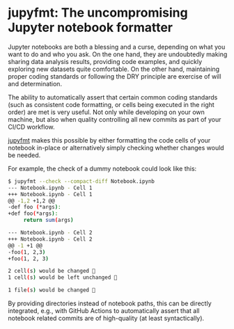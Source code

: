 # jupyfmt: The uncompromising Jupyter notebook formatter

Jupyter notebooks are both a blessing and a curse, depending on what you want to do and who you ask.
On the one hand, they are undoubtedly making sharing data analysis results, providing code examples, and quickly exploring new datasets quite comfortable. On the other hand, maintaining proper coding standards or following the DRY principle are exercise of will and determination.

The ability to automatically assert that certain common coding standards (such as consistent code formatting, or cells being executed in the right order) are met is very useful. Not only while developing on your own machine, but also when quality controlling all new commits as part of your CI/CD workflow.

[jupyfmt](https://github.com/kpj/jupyfmt) makes this possible by either formatting the code cells of your notebook in-place or alternatively simply checking whether changes would be needed.

For example, the check of a dummy notebook could look like this:

```bash
$ jupyfmt --check --compact-diff Notebook.ipynb
--- Notebook.ipynb - Cell 1
+++ Notebook.ipynb - Cell 1
@@ -1,2 +1,2 @@
-def foo (*args):
+def foo(*args):
     return sum(args)

--- Notebook.ipynb - Cell 2
+++ Notebook.ipynb - Cell 2
@@ -1 +1 @@
-foo(1, 2,3)
+foo(1, 2, 3)

2 cell(s) would be changed 😬
1 cell(s) would be left unchanged 🎉

1 file(s) would be changed 😬
```

By providing directories instead of notebook paths, this can be directly integrated, e.g., with GitHub Actions to automatically assert that all notebook related commits are of high-quality (at least syntactically).
